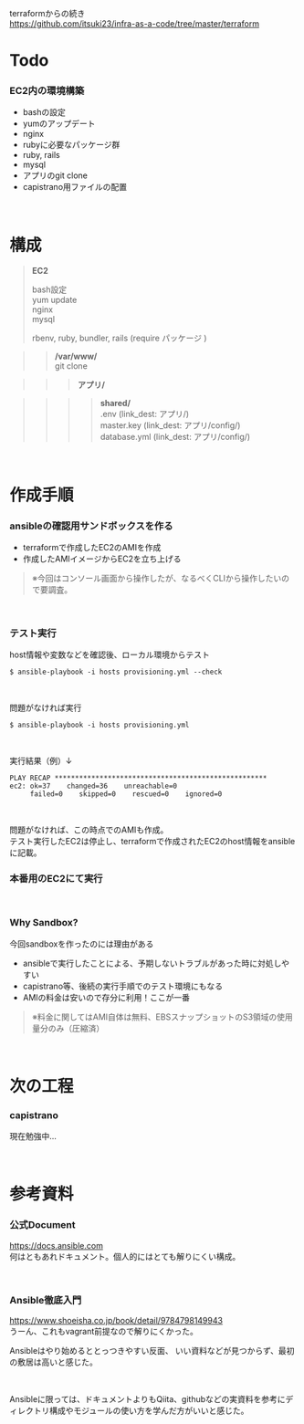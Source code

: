 terraformからの続き  
https://github.com/itsuki23/infra-as-a-code/tree/master/terraform

# Todo

### EC2内の環境構築

* bashの設定
* yumのアップデート
* nginx
* rubyに必要なパッケージ群
* ruby, rails
* mysql
* アプリのgit clone
* capistrano用ファイルの配置

<br>



# 構成

> **EC2**  
>
> bash設定  
> yum update  
> nginx  
> mysql
>  
> rbenv, ruby, bundler, rails (require パッケージ )

>> **/var/www/**  
>> git clone

>>> **アプリ/**  

>>>> **shared/**  
>>>> .env (link_dest: アプリ/)  
>>>> master.key (link_dest: アプリ/config/)  
>>>> database.yml (link_dest: アプリ/config/) 

<br>



# 作成手順

### ansibleの確認用サンドボックスを作る
* terraformで作成したEC2のAMIを作成  
* 作成したAMIイメージからEC2を立ち上げる  
>※今回はコンソール画面から操作したが、なるべくCLIから操作したいので要調査。

<br>

### テスト実行
host情報や変数などを確認後、ローカル環境からテスト
```
$ ansible-playbook -i hosts provisioning.yml --check
```

<br>

問題がなければ実行
```
$ ansible-playbook -i hosts provisioning.yml
```

<br>

実行結果（例）↓

```
PLAY RECAP ****************************************************
ec2: ok=37    changed=36    unreachable=0  
     failed=0    skipped=0    rescued=0    ignored=0
```

<br>

問題がなければ、この時点でのAMIも作成。  
テスト実行したEC2は停止し、terraformで作成されたEC2のhost情報をansibleに記載。

### 本番用のEC2にて実行

<br>

### Why Sandbox?
今回sandboxを作ったのには理由がある
* ansibleで実行したことによる、予期しないトラブルがあった時に対処しやすい
* capistrano等、後続の実行手順でのテスト環境にもなる
* AMIの料金は安いので存分に利用！ここが一番
>※料金に関してはAMI自体は無料、EBSスナップショットのS3領域の使用量分のみ（圧縮済）

<br>

# 次の工程
### capistrano
現在勉強中...

<br>

# 参考資料
### 公式Document
https://docs.ansible.com  
何はともあれドキュメント。個人的にはとても解りにくい構成。

<br>

### Ansible徹底入門  
https://www.shoeisha.co.jp/book/detail/9784798149943  
うーん、これもvagrant前提なので解りにくかった。

Ansibleはやり始めるととっつきやすい反面、
いい資料などが見つからず、最初の敷居は高いと感じた。  

<br>

Ansibleに限っては、ドキュメントよりもQiita、githubなどの実資料を参考にディレクトリ構成やモジュールの使い方を学んだ方がいいと感じた。


